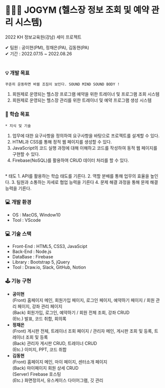# 🤸🏻‍♀️ JOGYM (헬스장 정보 조회 및 예약 관리 시스템)
2022 KH 정보교육원(강남) 세미 프로젝트

✔ 팀원 : 공이현(PM), 정채은(PA), 김동현(PA)
<br />
✔ 기간 : 2022.07.15 ~ 2022.08.26
<br />
<br />

### 💡 개발 목표
    꾸준히 운동하면 바뀔 조짐이 보인다. SOUND MIND SOUND BODY !
  1. 회원제로 운영되는 헬스장 프로그램 예약을 위한 트레이너 및 프로그램 조회 시스템
  2. 회원제로 운영되는 헬스장 관리를 위한 트레이너 및 예약 프로그램 생성 시스템

### 📌 학습 목표
    * 지식 및 기술
  1. 업무에 대한 요구사항을 정의하여 요구사항을 바탕으로 프로젝트를 설계할 수 있다.
  2. HTML과 CSS를 통해 정적 웹 페이지를 생성할 수 있다.   
  3. JavaScript의 코드 실행 과정에 대해 이해하고 코드를 작성하여 동적 웹 페이지를 구현할 수 있다.
  4. Firebase(NoSQL)를 활용하여 CRUD 데이터 처리를 할 수 있다.
<br />
    * 태도
  1. API를 활용하는 학습 태도를 기른다.
  2. 역할 분배를 통해 업무의 효율을 높인다. 
  3. 팀원과 소통하는 자세로 협업 능력을 기른다
  4. 문제 해결 과정을 통해 문제 해결 능력을 기른다.
  

### 💻 개발 환경
  * OS : MacOS, Window10
  * Tool : VScode

### 💻 기술 스택
  * Front-End : HTML5, CSS3, JavaScipt
  * Back-End : Node.js
  * DataBase : Firebase
  * Library : Bootstrap 5, jQuery
  * Tool : Draw.io, Slack, GitHub, Notion

### 🕹 기능 구현
  * <b>공이현</b><br />
    (Front) 홈페이지 메인, 회원가입 페이지, 로그인 페이지, 예약하기 페이지 / 회원 관리 페이지, 강좌 관리 페이지<br />
    (Back) 회원가입, 로그인, 예약하기 / 회원 전체 조회, 강좌 CRUD<br />
    (Etc.) 발표, 코드 취합, 회의록<br />
  * <b>정채은</b><br />
    (Front) 게시판 전체, 트레이너 조회 페이지 / 관리자 메인, 게시판 조회 및 등록, 트레이너 조회 및 등록<br />
    (Back) 관리자 게시판 CRUD, 트레이너 CRUD<br />
    (Etc.) 이미지, PPT, 코드 취합<br />
  * <b>김동현</b><br />
    (Front) 홈페이지 메인, 마이 페이지, 센터소개 페이지<br />
    (Back) 마이페이지 회원 상세 CRUD<br />
    (Server) Firebase 호스팅<br />
    (Etc.) 화면정의서, 유스케이스 다이어그램, 깃 관리<br />
